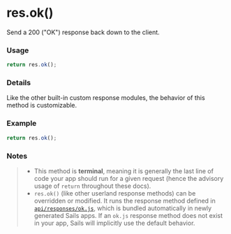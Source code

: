 # res.ok()

Send a 200 ("OK") response back down to the client.


### Usage

```js
return res.ok();
```


### Details

Like the other built-in custom response modules, the behavior of this method is customizable.


### Example

```javascript
return res.ok();
```


### Notes
> + This method is **terminal**, meaning it is generally the last line of code your app should run for a given request (hence the advisory usage of `return` throughout these docs).
>+ `res.ok()` (like other userland response methods) can be overridden or modified.  It runs the response method defined in [`api/responses/ok.js`](http://sailsjs.com/anatomy/api/responses/ok-js), which is bundled automatically in newly generated Sails apps.  If an `ok.js` response method does not exist in your app, Sails will implicitly use the default behavior.







<docmeta name="displayName" value="res.ok()">
<docmeta name="pageType" value="method">

